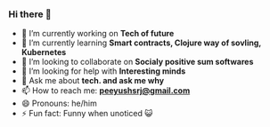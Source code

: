 ### Hi there 👋

- 🔭 I’m currently working on **Tech of future**
- 🌱 I’m currently learning **Smart contracts, Clojure way of sovling, Kubernetes**
- 👯 I’m looking to collaborate on **Socialy positive sum softwares**
- 🤔 I’m looking for help with **Interesting minds**
- 💬 Ask me about **tech. and ask me why**
- 📫 How to reach me: **peeyushsrj@gmail.com**
- 😄 Pronouns: he/him
- ⚡ Fun fact: Funny when unoticed 😺

<!--
**peeyushsrj/peeyushsrj** is a ✨ _special_ ✨ repository because its `README.md` (this file) appears on your GitHub profile.
Here are some ideas to get you started:
-->


